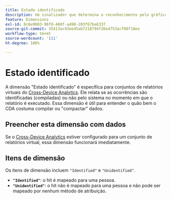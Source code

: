 ```yaml
---
title: Estado identificado
description: Um sinalizador que determina o reconhecimento pelo gráfico do dispositivo.
feature: Dimensions
exl-id: 8c6e9003-96f8-460f-a490-203f67be6337
source-git-commit: 35413ac43eed5ab7218794f26e4753acf08f18ee
workflow-type: tm+mt
source-wordcount: '111'
ht-degree: 100%

---
```


# Estado identificado

A dimensão &quot;Estado identificado&quot; é específica para conjuntos de relatórios virtuais do [Cross-Device Analytics](../cda/overview.md). Ele relata se as ocorrências são identificadas (compiladas) ou não pelo sistema no momento em que o relatório é executado. Essa dimensão é útil para entender o quão bem o CDA costuma compilar ou &quot;compactar&quot; dados.

## Preencher esta dimensão com dados

Se o [Cross-Device Analytics](../cda/overview.md) estiver configurado para um conjunto de relatórios virtual, essa dimensão funcionará imediatamente.

## Itens de dimensão

Os itens de dimensão incluem `"Identified"` e `"Unidentified"`.

* **`"Identified"`**: o hit é mapeado para uma pessoa.
* **`"Unidentified"`**: o hit não é mapeado para uma pessoa e não pode ser mapeado por nenhum método de atribuição.
